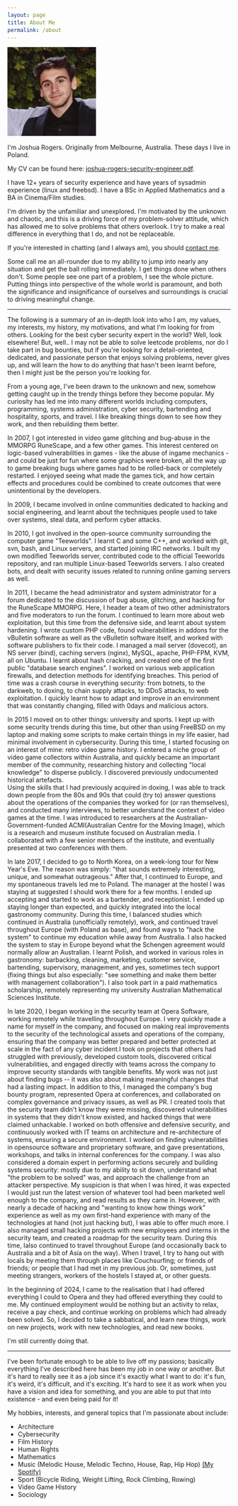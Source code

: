 ```yaml
---
layout: page
title: About Me
permalink: /about
---
```


<img src="/files/Joshua_Rogers_Melbourne.jpg" width="200" height="200" alt="Joshua Rogers, hacker and security expert, bartender, master troll, from Melbourne Australia, living in Krakow, Poland" />

I'm Joshua Rogers. Originally from Melbourne, Australia. These days I live in Poland.

My CV can be found here: [joshua-rogers-security-engineer.pdf](/files/joshua-rogers-security-engineer.pdf).

I have 12+ years of security experience and have years of sysadmin experience 
(linux and freebsd). I have a BSc in Applied Mathematics and a BA in 
Cinema/Film studies.

I'm driven by the unfamiliar and unexplored. I'm motivated by the unknown and 
chaotic, and this is a driving force of my problem-solver attitude, which has 
allowed me to solve problems that others overlook. I try to make a real 
difference in everything that I do, and not be replaceable.

If you're interested in chatting (and I always am), you should [contact 
me](/contact.html).

Some call me an all-rounder due to my ability to jump into nearly any 
situation and get the ball rolling immediately. I get things done when others 
don't. Some people see one part of a problem, I see the whole picture. Putting 
things into perspective of the whole world is paramount, and both the 
significance and insignificance of ourselves and surroundings is crucial to 
driving meaningful change.

---

The following is a summary of an in-depth look into who I am, my values, my 
interests, my history, my motivations, and what I'm looking for from others. 
Looking for the best cyber security expert in the world? Well, look elsewhere! 
But, well.. I may not be able to solve leetcode problems, nor do I take part 
in bug bounties, but if you're looking for a detail-oriented, dedicated, and 
passionate person that enjoys solving problems, never gives up, and will learn 
the how to do anything that hasn't been learnt before, then I might just be 
the person you're looking for.

From a young age, I've been drawn to the unknown and new, somehow getting 
caught up in the trendy things before they become popular. My curiosity has 
led me into many different worlds including computers, programming, systems 
administration, cyber security, bartending and hospitality, sports, and 
travel. I like breaking things down to see how they work, and then rebuilding 
them better.

In 2007, I got interested in video game glitching and bug-abuse in the MMORPG 
RuneScape, and a few other games. This interest centered on logic-based 
vulnerabilities in games - like the abuse of ingame mechanics - and could be 
just for fun where some graphics were broken, all the way up to game breaking 
bugs where games had to be rolled-back or completely restarted. I enjoyed 
seeing what made the games tick, and how certain effects and procedures could 
be combined to create outcomes that were unintentional by the developers.

In 2009, I became involved in online communities dedicated to hacking and 
social engineering, and learnt about the techniques people used to take over 
systems, steal data, and perform cyber attacks.

In 2010, I got involved in the open-source community surrounding the computer 
game "Teeworlds". I learnt C and some C++, and worked with git, svn, bash, and 
Linux servers, and started joining IRC networks. I built my own modified 
Teeworlds server, contributed code to the official Teeworlds repository, and 
ran multiple Linux-based Teeworlds servers. I also created bots, and dealt 
with security issues related to running online gaming servers as well.

In 2011, I became the head administrator and system administrator for a forum 
dedicated to the discussion of bug abuse, glitching, and hacking for the 
RuneScape MMORPG. Here, I header a team of two other administrators and five 
moderators to run the forum. I continued to learn more about web exploitation, 
but this time from the defensive side, and learnt about system hardening. I 
wrote custom PHP code, found vulnerabilities in addons for the vBulletin 
software as well as the vBulletin software itself, and worked with software 
publishers to fix their code. I managed a mail server (dovecot), an NS server 
(bind), caching servers (nginx), MySQL, apache, PHP-FPM, KVM, all on Ubuntu. I 
learnt about hash cracking, and created one of the first public "database 
search engines". I worked on various web application firewalls, and detection 
methods for identifying breaches. This period of time was a crash course in 
everything security: from botnets, to the darkweb, to doxing, to chain supply 
attacks, to DDoS attacks, to web exploitation. I quickly learnt how to adapt 
and improve in an environment that was constantly changing, filled with 0days 
and malicious actors.

In 2015 I moved on to other things: university and sports. I kept up with some 
security trends during this time, but other than using FreeBSD on my laptop 
and making some scripts to make certain things in my life easier, had minimal 
involvement in cybersecurity. During this time, I started focusing on an 
interest of mine: retro video game history. I entered a niche group of video 
game collectors within Australia, and quickly became an important member of 
the community, researching history and collecting "local knowledge" to 
disperse publicly. I discovered previously undocumented historical artefacts.  
Using the skills that I had previously acquired in doxing, I was able to track 
down people from the 80s and 90s that could (try to) answer questions about 
the operations of the companies they worked for (or ran themselves), and 
conducted many interviews, to better understand the context of video games at 
the time. I was introduced to researchers at the Australian-Government-funded 
ACMI(Australian Centre for the Moving Image), which is a research and museum 
institute focused on Australian media. I collaborated with a few senior 
members of the institute, and eventually presented at two conferences with 
them.

In late 2017, I decided to go to North Korea, on a week-long tour for New 
Year's Eve. The reason was simply: "that sounds extremely interesting, unique, 
and somewhat outrageous." After that, I continued to Europe, and my 
spontaneous travels led me to Poland. The manager at the hostel I was staying 
at suggested I should work there for a few months. I ended up accepting and 
started to work as a bartender, and receptionist. I ended up staying longer 
than expected, and quickly integrated into the local gastronomy community. 
During this time, I balanced studies which continued in Australia 
(unofficially remotely), work, and continued travel throughout Europe (with 
Poland as base), and found ways to "hack the system" to continue my education 
while away from Australia. I also hacked the system to stay in Europe beyond 
what the Schengen agreement would normally allow an Australian. I learnt 
Polish, and worked in various roles in gastronomy: barbacking, cleaning, 
marketing, customer service, bartending, supervisory, management, and yes, 
sometimes tech support (fixing things but also especially: "see something and 
make them better with management collaboration"). I also took part in a paid 
mathematics scholarship, remotely representing my university Australian 
Mathematical Sciences Institute.

In late 2020, I began working in the security team at Opera Software, working 
remotely while travelling throughout Europe. I very quickly made a name for 
myself in the company, and focused on making real improvements to the security 
of the technological assets and operations of the company, ensuring that the 
company was better prepared and better protected at scale in the fact of any 
cyber incident.I took on projects that others had struggled with previously, 
developed custom tools, discovered critical vulnerabilities, and engaged 
directly with teams across the company to improve security standards with 
tangible benefits. My work was not just about finding bugs -- it was also 
about making meaningful changes that had a lasting impact. In addition to 
this, I managed the company's bug bounty program, represented Opera at 
conferences, and collaborated on complex governance and privacy issues, as 
well as PR. I created tools that the security team didn't know they were 
missing, discovered vulnerabilities in systems that they didn't know existed, 
and hacked things that were claimed unhackable. I worked on both offensive and 
defensive security, and continuously worked with IT teams on architecture and 
re-architecture of systems, ensuring a secure environment. I worked on finding 
vulnerabilities in opensource software and proprietary software, and gave 
presentations, workshops, and talks in internal conferences for the company. I 
was also considered a domain expert in performing actions securely and 
building systems security: mostly due to my ability to sit down, understand 
what "the problem to be solved" was, and approach the challenge from an 
attacker perspective. My suspicion is that when I was hired, it was expected I 
would just run the latest version of whatever tool had been marketed well 
enough to the company, and read results as they came in. However, with nearly 
a decade of hacking and "wanting to know how things work" experience as well 
as my own first-hand experience with many of the technologies at hand (not 
just hacking but), I was able to offer much more. I also managed small hacking 
projects with new employees and interns in the security team, and created a 
roadmap for the security team. During this time, Ialso continued to travel 
throughout Europe (and occasionally back to Australia and a bit of Asia on the 
way). When I travel, I try to hang out with locals by meeting them through 
places like Couchsurfing; or friends of friends; or people that I had met in 
my previous job. Or, sometimes, just meeting strangers, workers of the hostels 
I stayed at, or other guests.

In the beginning of 2024, I came to the realisation that I had offered 
everything I could to Opera and they had offered everything they could to me. 
My continued employment would be nothing but an activity to relax, receive a 
pay check, and continue working on problems which had already been solved. So, 
I decided to take a sabbatical, and learn new things, work on new projects, 
work with new technologies, and read new books.

I'm still currently doing that. 

---

I've been fortunate enough to be able to live off my passions; basically 
everything I've described here has been my job in one way or another. But it's 
hard to really see it as a job since it's exactly what I want to do: it's fun, 
it's weird, it's difficult, and it's exciting. It's hard to see it as work 
when you have a vision and idea for something, and you are able to put that 
into existence - and even being paid for it!

My hobbies, interests, and general topics that I'm passionate about include:
- Architecture
- Cybersecurity
- Film History
- Human Rights
- Mathematics
- Music (Melodic House, Melodic Techno, House, Rap, Hip Hop) [(My Spotify)](https://open.spotify.com/playlist/3wfARljUCoGyEGmFbjyvo3?si=a7b3eeb5d0894d10)
- Sport (Bicycle Riding, Weight Lifting, Rock Climbing, Rowing)
- Video Game History
- Sociology

